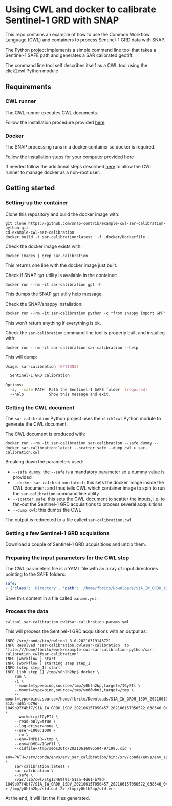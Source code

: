# Using CWL and docker to calibrate Sentinel-1 GRD with SNAP

This repo contains an example of how to use the Common Workflow Language (CWL) and containers to process Sentinel-1 GRD data with SNAP.

The Python project implements a simple command line tool that takes a Sentinel-1 SAFE path and generates a SAR calibrated geotiff.

The command line tool self describes itself as a CWL tool using the click2cwl Python module

## Requirements

### CWL runner

The CWL runner executes CWL documents. 

Follow the installation procedure provided [here](https://github.com/common-workflow-language/cwltool#install)

### Docker

The SNAP processing runs in a docker container so docker is required. 

Follow the installation steps for your computer provided [here](https://docs.docker.com/get-docker/)

If needed follow the additional steps described [here](https://docs.docker.com/engine/install/linux-postinstall/) to allow the CWL runner to manage docker as a non-root user.

## Getting started 

### Setting-up the container

Clone this repository and build the docker image with:

```console
git clone https://github.com/snap-contrib/example-cwl-sar-calibration-python.git
cd example-cwl-sar-calibration
docker build -t sar-calibration:latest  -f .docker/Dockerfile .
```

Check the docker image exists with:

```console
docker images | grep sar-calibration
```

This returns one line with the docker image just built.

Check if SNAP `gpt` utility is available in the container:

```console
docker run --rm -it sar-calibration gpt -h
```

This dumps the SNAP `gpt` utiliy help message.

Check the SNAP/snappy installation:

```console
docker run --rm -it sar-calibration python -c "from snappy import GPF"
```

This won't return anything if everything is ok.

Check the `sar-calibration` command line tool is properly built and installeg with:

```console
docker run --rm -it sar-calibration sar-calibration --help
```

This will dump:

```bash
Usage: sar-calibration [OPTIONS]

  Sentinel-1 GRD calibration

Options:
  -s, --safe PATH  Path the Sentinel-1 SAFE folder  [required]
  --help           Show this message and exit.
```

### Getting the CWL document

The `sar-calibration` Python project uses the `click2cwl` Python module to generate the CWL document. 

The CWL document is produced with:

```console
docker run --rm -it sar-calibration sar-calibration --safe dummy --docker sar-calibration:latest --scatter safe --dump cwl > sar-calibration.cwl
```

Breaking down the parameters used:

- `--safe dummy`: the `--safe` is a mandatory parameter so a dummy value is provided
- `--docker sar-calibration:latest`: this sets the docker image inside the CWL document and thus tells CWL which container image to spin to run the `sar-calibration` command line utility
- `--scatter safe`: this sets the CWL document to scatter the inputs, i.e. to fan-out the Sentinel-1 GRD acquisitions to process several acquisitions
- `--dump cwl`: this dumps the CWL

The output is redirected to a file called `sar-calibration.cwl`

### Getting a few Sentinel-1 GRD acquistions

Download a couple of Sentinel-1 GRD acquisitions and unzip them.

### Preparing the input parameters for the CWL step

The CWL parameters file is a YAML file with an array of input directories pointing to the SAFE folders:

```yaml
safe: 
- {'class': 'Directory', 'path': '/home/fbrito/Downloads/S1A_IW_GRDH_1SDV_20210615T050457_20210615T050522_038346_048680_F42E.SAFE'}
```

Save this content in a file called `params.yml`.

### Process the data

```console
cwltool sar-calibration.cwl#sar-calibration params.yml
```

This will process the Sentinel-1 GRD acquisitions with an output as:

```
INFO /srv/conda/bin/cwltool 3.0.20210319143721
INFO Resolved 'sar-calibration.cwl#sar-calibration' to 'file:///home/fbrito/work/example-cwl-sar-calibration-python/sar-calibration.cwl#sar-calibration'
INFO [workflow ] start
INFO [workflow ] starting step step_1
INFO [step step_1] start
INFO [job step_1] /tmp/y0hlh2bp$ docker \
    run \
    -i \
    --mount=type=bind,source=/tmp/y0hlh2bp,target=/IGyPIl \
    --mount=type=bind,source=/tmp/vn06wbni,target=/tmp \
    --mount=type=bind,source=/home/fbrito/Downloads/S1A_IW_GRDH_1SDV_20210615T050457_20210615T050522_038346_048680_F42E.SAFE,target=/var/lib/cwl/stg13469f92-512a-4d61-b79d-1049b97f4bf7/S1A_IW_GRDH_1SDV_20210615T050457_20210615T050522_038346_048680_F42E.SAFE,readonly \
    --workdir=/IGyPIl \
    --read-only=true \
    --log-driver=none \
    --user=1000:1000 \
    --rm \
    --env=TMPDIR=/tmp \
    --env=HOME=/IGyPIl \
    --cidfile=/tmp/seos20fo/20210616095504-971995.cid \
    --env=PATH=/srv/conda/envs/env_sar_calibration/bin:/srv/conda/envs/env_sar_calibration/snap/bin:/usr/local/sbin:/usr/local/bin:/usr/sbin:/usr/bin:/sbin:/bin \
    sar-calibration:latest \
    sar-calibration \
    --safe \
    /var/lib/cwl/stg13469f92-512a-4d61-b79d-1049b97f4bf7/S1A_IW_GRDH_1SDV_20210615T050457_20210615T050522_038346_048680_F42E.SAFE > /tmp/y0hlh2bp/std.out 2> /tmp/y0hlh2bp/std.err
```

At the end, it will list the files generated.

